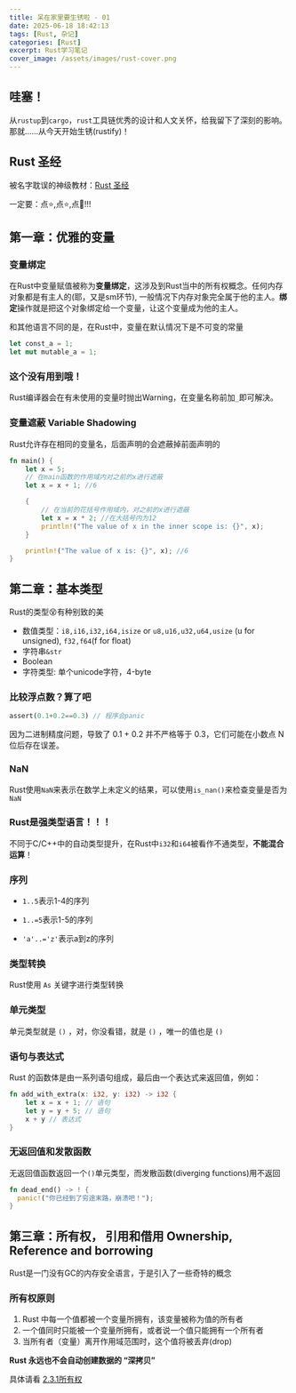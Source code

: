 ```yaml
---
title: 呆在家里要生锈啦 - 01
date: 2025-06-18 18:42:13
tags: [Rust, 杂记]
categories: [Rust]
excerpt: Rust学习笔记
cover_image: /assets/images/rust-cover.png
---
```


## 哇塞！

从`rustup`到`cargo`，`rust`工具链优秀的设计和人文关怀，给我留下了深刻的影响。那就……从今天开始生锈(rustify)！

## Rust 圣经

被名字耽误的神级教材：[Rust 圣经](https://course.rs/about-book.html)

一定要：点:star:,点:star:,点:star2:!!!



## 第一章：优雅的变量

### 变量绑定

在Rust中变量赋值被称为**变量绑定**，这涉及到Rust当中的所有权概念。任何内存对象都是有主人的(耶，又是sm环节), 一般情况下内存对象完全属于他的主人。**绑定**操作就是把这个对象绑定给一个变量，让这个变量成为他的主人。

和其他语言不同的是，在Rust中，变量在默认情况下是不可变的常量

``````rust
let const_a = 1;
let mut mutable_a = 1;
``````

### 这个没有用到哦！

Rust编译器会在有未使用的变量时抛出Warning，在变量名称前加`_`即可解决。

### 变量遮蔽 Variable Shadowing

Rust允许存在相同的变量名，后面声明的会遮蔽掉前面声明的

``````rust
fn main() {
    let x = 5;
    // 在main函数的作用域内对之前的x进行遮蔽
    let x = x + 1; //6

    {
        // 在当前的花括号作用域内，对之前的x进行遮蔽
        let x = x * 2; //在大括号内为12
        println!("The value of x in the inner scope is: {}", x);
    }

    println!("The value of x is: {}", x); //6
}
``````

## 第二章：基本类型

Rust的类型:dizzy_face:有种别致的美

- 数值类型：`i8,i16,i32,i64,isize` or `u8,u16,u32,u64,usize` (u for unsigned), `f32,f64`(f for float)
- 字符串`&str`
- Boolean
- 字符类型: 单个unicode字符，4-byte

### 比较浮点数？算了吧

``````Rust
assert(0.1+0.2==0.3) // 程序会panic
``````

因为二进制精度问题，导致了 0.1 + 0.2 并不严格等于 0.3，它们可能在小数点 N 位后存在误差。

### NaN

Rust使用`NaN`来表示在数学上未定义的结果，可以使用`is_nan()`来检查变量是否为`NaN`

### Rust是强类型语言！！！

不同于C/C++中的自动类型提升，在Rust中`i32`和`i64`被看作不通类型，**不能混合运算**！

### 序列

- `1..5`表示1-4的序列

- `1..=5`表示1-5的序列
- `'a'..='z'`表示a到z的序列

### 类型转换

Rust使用 `As` 关键字进行类型转换

### 单元类型

单元类型就是 `()` ，对，你没看错，就是 `()` ，唯一的值也是 `()`

### 语句与表达式

Rust 的函数体是由一系列语句组成，最后由一个表达式来返回值，例如：

```rust
fn add_with_extra(x: i32, y: i32) -> i32 {
    let x = x + 1; // 语句
    let y = y + 5; // 语句
    x + y // 表达式
}
```

### 无返回值和发散函数

无返回值函数返回一个`()`单元类型，而发散函数(diverging functions)用不返回

``````rust
fn dead_end() -> ! {  
  panic!("你已经到了穷途末路，崩溃吧！"); 
}
``````

## 第三章：所有权， 引用和借用 Ownership, Reference and borrowing

Rust是一门没有GC的内存安全语言，于是引入了一些奇特的概念

### 所有权原则

1. Rust 中每一个值都被一个变量所拥有，该变量被称为值的所有者
2. 一个值同时只能被一个变量所拥有，或者说一个值只能拥有一个所有者
3. 当所有者（变量）离开作用域范围时，这个值将被丢弃(drop)



**Rust 永远也不会自动创建数据的 “深拷贝”**



具体请看 [2.3.1所有权](https://course.rs/basic/ownership/ownership.html)

